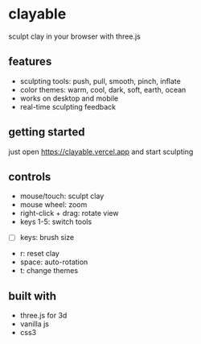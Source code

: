 # clayable

sculpt clay in your browser with three.js

## features

- sculpting tools: push, pull, smooth, pinch, inflate
- color themes: warm, cool, dark, soft, earth, ocean
- works on desktop and mobile 
- real-time sculpting feedback

## getting started

just open https://clayable.vercel.app and start sculpting

## controls

- mouse/touch: sculpt clay
- mouse wheel: zoom
- right-click + drag: rotate view
- keys 1-5: switch tools
- [ ] keys: brush size
- r: reset clay
- space: auto-rotation
- t: change themes

## built with

- three.js for 3d
- vanilla js
- css3
